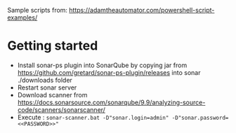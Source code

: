 Sample scripts from: https://adamtheautomator.com/powershell-script-examples/ 

# Getting started

- Install sonar-ps plugin into SonarQube by copying jar from https://github.com/gretard/sonar-ps-plugin/releases into sonar ./downloads folder
- Restart sonar server
- Download scanner from https://docs.sonarsource.com/sonarqube/9.9/analyzing-source-code/scanners/sonarscanner/
- Execute : ```sonar-scanner.bat -D"sonar.login=admin" -D"sonar.password=<<PASSWORD>>"```